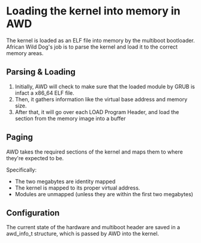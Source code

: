 # Loading the kernel into memory in AWD

The kernel is loaded as an ELF file into memory by the multiboot bootloader.
African Wild Dog's job is to parse the kernel and load it to the correct memory areas.

## Parsing & Loading

1. Initially, AWD will check to make sure that the loaded module by GRUB is infact a x86_64 ELF file.
2. Then, it gathers information like the virtual base address and memory size.
3. After that, it will go over each LOAD Program Header, and load the section from the memory image into a buffer

## Paging
AWD takes the required sections of the kernel and maps them to where they're expected to be.

Specifically:

* The two megabytes are identity mapped
* The kernel is mapped to its proper virtual address.
* Modules are unmapped (unless they are within the first two megabytes)

## Configuration

The current state of the hardware and multiboot header are saved in a awd_info_t structure, which is passed by AWD into the kernel.
